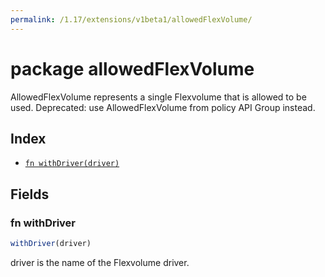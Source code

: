 ```yaml
---
permalink: /1.17/extensions/v1beta1/allowedFlexVolume/
---
```


# package allowedFlexVolume

AllowedFlexVolume represents a single Flexvolume that is allowed to be used. Deprecated: use AllowedFlexVolume from policy API Group instead.

## Index

* [`fn withDriver(driver)`](#fn-withdriver)

## Fields

### fn withDriver

```ts
withDriver(driver)
```

driver is the name of the Flexvolume driver.